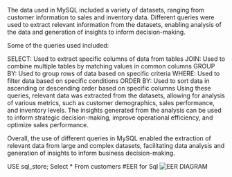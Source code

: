 
The data used in MySQL included a variety of datasets, ranging from customer information to sales and inventory data. Different queries were used to extract relevant information from the datasets, enabling analysis of the data and generation of insights to inform decision-making.

Some of the queries used included:

SELECT: Used to extract specific columns of data from tables JOIN: Used to combine multiple tables by matching values in common columns GROUP BY: Used to group rows of data based on specific criteria WHERE: Used to filter data based on specific conditions ORDER BY: Used to sort data in ascending or descending order based on specific columns Using these queries, relevant data was extracted from the datasets, allowing for analysis of various metrics, such as customer demographics, sales performance, and inventory levels. The insights generated from the analysis can be used to inform strategic decision-making, improve operational efficiency, and optimize sales performance.

Overall, the use of different queries in MySQL enabled the extraction of relevant data from large and complex datasets, facilitating data analysis and generation of insights to inform business decision-making.

USE sql_store; Select * From customers
#EER for Sql 
![EER DIAGRAM](https://user-images.githubusercontent.com/130657140/232259864-beaf8273-207b-41b1-a50a-1c8ae7d628a3.PNG)

